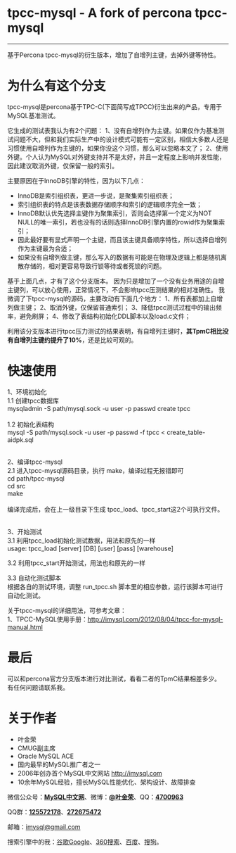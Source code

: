 # tpcc-mysql - A fork of percona tpcc-mysql
---
基于Percona tpcc-mysql的衍生版本，增加了自增列主键，去掉外键等特性。


# 为什么有这个分支
tpcc-mysql是percona基于TPC-C(下面简写成TPCC)衍生出来的产品，专用于MySQL基准测试。

它生成的测试表我认为有2个问题：
1、没有自增列作为主键。如果仅作为基准测试问题不大，但和我们实际生产中的设计模式可能有一定区别，相信大多数人还是习惯使用自增列作为主键的，如果你没这个习惯，那么可以忽略本文了；
2、使用外键。个人认为MySQL对外键支持并不是太好，并且一定程度上影响并发性能，因此建议取消外键，仅保留一般的索引。

主要原因在于InnoDB引擎的特性，因为以下几点：
* InnoDB是索引组织表，更进一步说，是聚集索引组织表；
* 索引组织表的特点是该表数据存储顺序和索引的逻辑顺序完全一致；
* InnoDB默认优先选择主键作为聚集索引，否则会选择第一个定义为NOT NULL的唯一索引，若也没有的话则选择InnoDB引擎内置的rowid作为聚集索引；
* 因此最好要有显式声明一个主键，而且该主键具备顺序特性，所以选择自增列作为主键最为合适；
* 如果没有自增列做主键，那么写入的数据有可能是在物理及逻辑上都是随机离散存储的，相对更容易导致行锁等待或者死锁的问题。

基于上面几点，才有了这个分支版本。
因为只是增加了一个没有业务用途的自增主键列，可以放心使用，正常情况下，不会影响tpcc压测结果的相对准确性。
我微调了下tpcc-mysql的源码，主要改动有下面几个地方：
1、所有表都加上自增列做主键；
2、取消外键，仅保留普通索引；
3、降低tpcc测试过程中的输出频率，避免刷屏；
4、修改了表结构初始化DDL脚本以及load.c文件；

利用该分支版本进行tpcc压力测试的结果表明，有自增列主键时，**其TpmC相比没有自增列主键约提升了10%**，还是比较可观的。


快速使用
==========

1、环境初始化<br />
1.1 创建tpcc数据库<br />
mysqladmin -S path/mysql.sock -u user -p passwd create tpcc<br />
<br />
1.2 初始化表结构<br />
mysql -S path/mysql.sock -u user -p passwd -f tpcc < create_table-aidpk.sql<br />
<br />

2、编译tpcc-mysql<br />
2.1 进入tpcc-mysql源码目录，执行 make，编译过程无报错即可<br />
cd path/tpcc-mysql<br />
cd src<br />
make<br />
<br />
编译完成后，会在上一级目录下生成 tpcc_load、tpcc_start这2个可执行文件。<br />
<br />

3、开始测试<br />
3.1 利用tpcc_load初始化测试数据，用法和原先的一样<br />
usage: tpcc_load [server] [DB] [user] [pass] [warehouse]<br />

3.2 利用tpcc_start开始测试，用法也和原先的一样<br />

3.3 自动化测试脚本<br />
根据各自的测试环境，调整 run_tpcc.sh 脚本里的相应参数，运行该脚本可进行自动化测试。<br />

关于tpcc-mysql的详细用法，可参考文章：<br />
1、TPCC-MySQL使用手册：http://imysql.com/2012/08/04/tpcc-for-mysql-manual.html
<br />

最后
=======
可以和percona官方分支版本进行对比测试，看看二者的TpmC结果相差多少。<br />
有任何问题请联系我。<br />

# 关于作者
* 叶金荣
* CMUG副主席
* Oracle MySQL ACE
* 国内最早的MySQL推广者之一
* 2006年创办首个MySQL中文网站 http://imysql.com	
* 10余年MySQL经验，擅长MySQL性能优化、架构设计、故障排查


微信公众号：<strong><span style="color: #000000;"><a title="MySQL中文网微信公众号" href="http://weixin.sogou.com/weixin?query=MySQL%E4%B8%AD%E6%96%87%E7%BD%91&amp;_asf=www.sogou.com&amp;_ast=1412034599&amp;w=01019900&amp;p=40040100&amp;ie=utf8&amp;type=2&amp;sut=3805&amp;sst0=1412034598512&amp;lkt=5%2C1412034594859%2C1412034595433">MySQL中文网</a></span></strong>、微博：<strong><span style="color: #000000;"><a href="http://weibo.com/yejinrong">@叶金荣</a></span></strong>、QQ：<strong><a href="tencent://message/?uin=4700963&amp;Site=叶金荣&amp;Menu=yes">4700963</a></strong>

QQ群：<strong><a href="http://shang.qq.com/wpa/qunwpa?idkey=20035ccbe9967180cee2acf170029527c8638f962047ec49774f6b0fe978d265" target="_blank">125572178</a></strong>、<strong><a href="http://shang.qq.com/wpa/qunwpa?idkey=58a42571a4d9fffa338516723d1caec545af3d073438acb434f47ebbb7b2ba54" target="_blank">272675472</a></strong>

邮箱：<a href="mailto:imysql@gmail.com?subject=关于MySQL技术咨询">imysql@gmail.com</a>

搜索引擎中的我：<a title="搜素引擎中的我：谷歌Google" href="https://www.google.com.hk/search?q=MySQL+叶金荣&amp;oq=MySQL+叶金荣" target="_blank">谷歌Google</a>、<a title="搜素引擎中的我：360搜索" href="http://www.so.com/s?q=MySQL+叶金荣" target="_blank">360搜索</a>、<a title="搜素引擎中的我：百度" href="http://www.baidu.com/#wd=MySQL+叶金荣" target="_blank">百度</a>、<a title="搜素引擎中的我：搜狗" href="http://www.sogou.com/web?query=MySQL+叶金荣" target="_blank">搜狗</a>。
